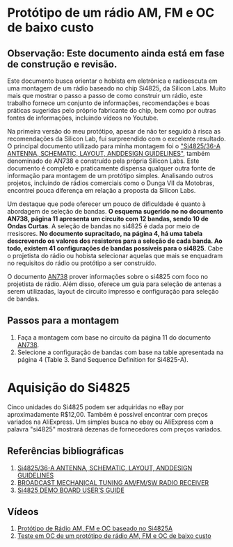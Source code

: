 # Protótipo de um rádio AM, FM e OC de baixo custo

## Observação: Este documento ainda está em fase de construção e revisão. 


Este documento busca orientar o hobista em eletrônica e radioescuta em uma montagem de um rádio baseado no chip Si4825, da Silicon Labs. 
Muito mais que mostrar o passo a passo de como construir um rádio, este trabalho fornece um conjunto de informações, recomendações e boas práticas sugeridas pelo próprio fabricante do chip, bem como por outras fontes de informações, incluindo vídeos no Youtube. 

Na primeira versão do meu protótipo, apesar de não ter seguido à risca as recomendações da Silicon Lab, fui surpreendido com o excelente resultado. O principal documento utilizado para minha montagem foi o ["Si4825/36-A ANTENNA, SCHEMATIC, LAYOUT, ANDDESIGN GUIDELINES"](https://www.silabs.com/documents/public/application-notes/AN738.pdf), também denominado de AN738 e construído pela própria Silicon Labs. Este documento é completo e praticamente dispensa qualquer outra fonte de informação para montagem de um protótipo simples. Analisando outros projetos, incluindo de rádios comerciais como o Dunga VII da Motobras, encontrei pouca diferença em relação a proposta da Silicon Labs.  



Um destaque que pode oferecer um pouco de dificuldade é quanto à abordagem de seleção de bandas. __O esquema sugerido no no documento AN738, página 11 apresenta um circuito com 12 bandas, sendo 10 de Ondas Curtas__. A seleção de bandas no si4825 é dada por meio de rresisores. __No documento supracitado, na página 4, há uma tabela descrevendo os valores dos resistores para a seleção de cada banda. Ao todo, existem 41 configurações de bandas possíveis para o si4825__. Cabe o projetista do rádio ou hobista selecionar aquelas que mais se enquadram no requisitos do rádio ou protótipo a ser construído. 


O documento [AN738](https://www.silabs.com/documents/public/application-notes/AN738.pdf) prover informações sobre o si4825 com foco no projetista de rádio. Além disso, oferece um guia para seleção de antenas a serem utilizadas, layout de circuito impresso e configuração para seleção de bandas. 


## Passos para a montagem

1. Faça a montagem com base no circuito da página 11 do documento [AN738](https://www.silabs.com/documents/public/application-notes/AN738.pdf).
2. Selecione a configuração de bandas com base na  table apresentada na página 4 (Table 3. Band Sequence Definition for Si4825-A).



# Aquisição do Si4825

Cinco unidades do Si4825 podem ser adquiridas no eBay por aproximadamente R$12,00. Também é possível encontrar com preços variados na AliExpress.
Um simples busca no ebay ou AliExpress com a palavra "si4825" mostrará dezenas de fornecedores com preços variados. 


## Referências bibliográficas


1. [Si4825/36-A ANTENNA, SCHEMATIC, LAYOUT, ANDDESIGN GUIDELINES](https://www.silabs.com/documents/public/application-notes/AN738.pdf)
2. [BROADCAST MECHANICAL TUNING AM/FM/SW RADIO RECEIVER](https://www.silabs.com/documents/public/data-sheets/Si4825-A10.pdf)
3. [Si4825 DEMO BOARD USER’S GUIDE](https://www.silabs.com/documents/public/user-guides/Si4825DEMO.pdf)




## Vídeos

1. [Protótipo de Rádio AM, FM e OC baseado no Si4825A](https://youtu.be/LscqPhFYeGc)
2. [Teste em OC de um protótipo de rádio AM, FM e OC de baixo custo](https://youtu.be/ZS32zr9E_cw)




